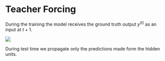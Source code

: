 # Teacher Forcing

During the training the model receives the ground truth output $y^{(t)}$ as an input at $t+1$.

![](../.images/machine_learning/teacher_forcing.png)

During test time we propagate only the predictions made form the hidden units.